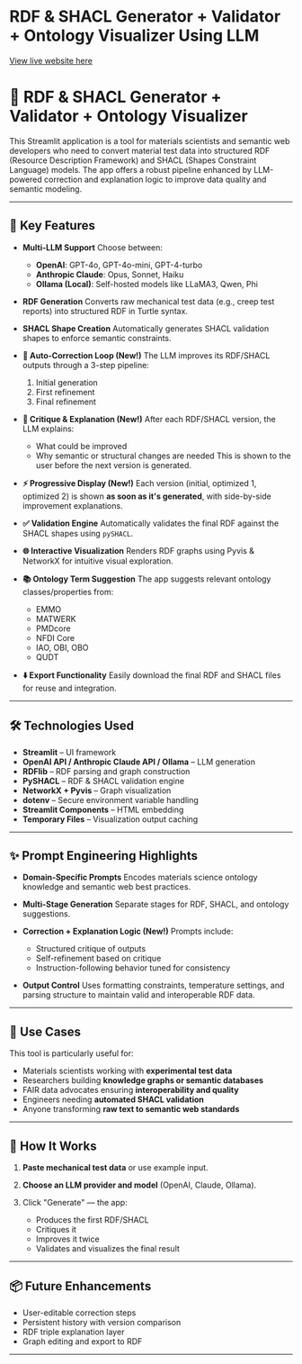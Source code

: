 # RDF & SHACL Generator + Validator + Ontology Visualizer Using LLM

[View live website here](https://llm-rdf-shacl-creation-5623b0cfb7c0.herokuapp.com/)

# 🧪 RDF & SHACL Generator + Validator + Ontology Visualizer

This Streamlit application is a tool for materials scientists and semantic web developers who need to convert material test data into structured RDF (Resource Description Framework) and SHACL (Shapes Constraint Language) models. The app offers a robust pipeline enhanced by LLM-powered correction and explanation logic to improve data quality and semantic modeling.

---

## 🚀 Key Features

- **Multi-LLM Support**
  Choose between:

  - **OpenAI**: GPT-4o, GPT-4o-mini, GPT-4-turbo
  - **Anthropic Claude**: Opus, Sonnet, Haiku
  - **Ollama (Local)**: Self-hosted models like LLaMA3, Qwen, Phi

- **RDF Generation**
  Converts raw mechanical test data (e.g., creep test reports) into structured RDF in Turtle syntax.

- **SHACL Shape Creation**
  Automatically generates SHACL validation shapes to enforce semantic constraints.

- **🔁 Auto-Correction Loop (New!)**
  The LLM improves its RDF/SHACL outputs through a 3-step pipeline:

  1. Initial generation
  2. First refinement
  3. Final refinement

- **🧠 Critique & Explanation (New!)**
  After each RDF/SHACL version, the LLM explains:

  - What could be improved
  - Why semantic or structural changes are needed
    This is shown to the user before the next version is generated.

- **⚡ Progressive Display (New!)**
  Each version (initial, optimized 1, optimized 2) is shown **as soon as it's generated**, with side-by-side improvement explanations.

- **✅ Validation Engine**
  Automatically validates the final RDF against the SHACL shapes using `pySHACL`.

- **🌐 Interactive Visualization**
  Renders RDF graphs using Pyvis & NetworkX for intuitive visual exploration.

- **📚 Ontology Term Suggestion**
  The app suggests relevant ontology classes/properties from:

  - EMMO
  - MATWERK
  - PMDcore
  - NFDI Core
  - IAO, OBI, OBO
  - QUDT

- **⬇️ Export Functionality**
  Easily download the final RDF and SHACL files for reuse and integration.

---

## 🛠 Technologies Used

- **Streamlit** – UI framework
- **OpenAI API / Anthropic Claude API / Ollama** – LLM generation
- **RDFlib** – RDF parsing and graph construction
- **PySHACL** – RDF & SHACL validation engine
- **NetworkX + Pyvis** – Graph visualization
- **dotenv** – Secure environment variable handling
- **Streamlit Components** – HTML embedding
- **Temporary Files** – Visualization output caching

---

## ✨ Prompt Engineering Highlights

- **Domain-Specific Prompts**
  Encodes materials science ontology knowledge and semantic web best practices.

- **Multi-Stage Generation**
  Separate stages for RDF, SHACL, and ontology suggestions.

- **Correction + Explanation Logic (New!)**
  Prompts include:

  - Structured critique of outputs
  - Self-refinement based on critique
  - Instruction-following behavior tuned for consistency

- **Output Control**
  Uses formatting constraints, temperature settings, and parsing structure to maintain valid and interoperable RDF data.

---

## 🧪 Use Cases

This tool is particularly useful for:

- Materials scientists working with **experimental test data**
- Researchers building **knowledge graphs or semantic databases**
- FAIR data advocates ensuring **interoperability and quality**
- Engineers needing **automated SHACL validation**
- Anyone transforming **raw text to semantic web standards**

---

## 🧩 How It Works

1. **Paste mechanical test data** or use example input.
2. **Choose an LLM provider and model** (OpenAI, Claude, Ollama).
3. Click "Generate" — the app:

   - Produces the first RDF/SHACL
   - Critiques it
   - Improves it twice
   - Validates and visualizes the final result

---

## 📦 Future Enhancements

- User-editable correction steps
- Persistent history with version comparison
- RDF triple explanation layer
- Graph editing and export to RDF

---
